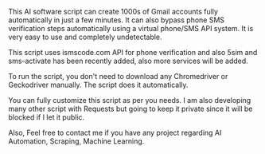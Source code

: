 This AI software script can create 1000s of Gmail accounts fully automatically in just a few minutes. It can also bypass phone SMS verification steps automatically using a virtual phone/SMS API system. 
It is very easy to use and completely undetectable.

This script uses ismscode.com API for phone verification and also 5sim and sms-activate has been recently added, also more services will be added.

To run the script, you don't need to download any Chromedriver or Geckodriver manually. The script does it automatically.

You can fully customize this script as per you needs. I am also developing many other script with Requests but going to keep it private since it will be blocked if I let it public.

Also, Feel free to contact me if you have any project regarding AI Automation, Scraping, Machine Learning.
